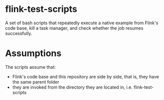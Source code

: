 # flink-test-scripts

A set of bash scripts that repeatedly execute a native example from Flink's code base, kill a task manager, and check whether the job resumes successfully.

# Assumptions

The scripts assume that:
- Flink's code base and this repository are side by side, that is, they have the same parent folder
- they are invoked from the directory they are located in, i.e. flink-test-scripts
